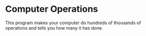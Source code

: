 # Computer Operations
 This program makes your computer do hundreds of 
 thousands of operations and tells you how many it has done.
